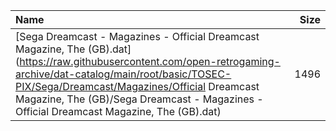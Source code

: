 |Name|Size|
|:---|---:|
|[Sega Dreamcast - Magazines - Official Dreamcast Magazine, The (GB).dat](https://raw.githubusercontent.com/open-retrogaming-archive/dat-catalog/main/root/basic/TOSEC-PIX/Sega/Dreamcast/Magazines/Official Dreamcast Magazine, The (GB)/Sega Dreamcast - Magazines - Official Dreamcast Magazine, The (GB).dat)|1496|

